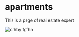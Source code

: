 # apartments
This is a page of real estate expert

![crhby fgfhn](https://user-images.githubusercontent.com/92587046/228607607-6730d819-2c0c-4ad0-b72e-25da97837629.png)

